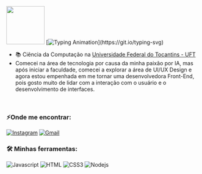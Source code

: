 <img src="https://media.giphy.com/media/v1.Y2lkPTc5MGI3NjExMDdiNTNkZWM3NTg2ZWE3Mjg1ZDVmZDU3Y2Q2NTBlYTY5ZWQwZGRmYyZlcD12MV9pbnRlcm5hbF9naWZzX2dpZklkJmN0PXM/lGhBlBMIN2XsEteTN3/giphy.gif" width="100"> [![Typing Animation](https://readme-typing-svg.herokuapp.com?color=DBB6EEFF&size=28&duration=7200&center=true&vCenter=true&width=1000&lines=Oi!+Sou+a+Shayla+Thammy+💻🤠;Seja+bem+vindo(a)!;Sou+estudante+de+Ciência+da+Computação;)](https://git.io/typing-svg)


- 📚 Ciência da Computação na [Universidade Federal do Tocantins - UFT](https://ww2.uft.edu.br//)
- Comecei na área de tecnologia por causa da minha paixão por IA, mas após iniciar a faculdade, comecei a explorar a área de UI/UX Design e agora estou empenhada em me tornar uma desenvolvedora Front-End, pois gosto muito de lidar com a interação com o usuário e o desenvolvimento de interfaces. 
<br>

<h3>⚡Onde me encontrar: </h3>
 
 [![Instagram](https://img.shields.io/badge/-shayla.thammy-%23E4405F?style=for-the-badge&logo=instagram&logoColor=white)](https://instagram.com/idk.sshay)
 [![Gmail](https://img.shields.io/badge/-shayla.thammy-white?style=for-the-badge&logo=Gmail&logoColor=red&link=mailto:shaylalee74@gmail.com)](mailto:shaylalee74@gmail.com) 

<h3> 🛠 Minhas ferramentas: </h3>

![Javascript](https://img.shields.io/badge/Javascript-F0DB4F?style=for-the-badge&labelColor=black&logo=javascript&logoColor=F0DB4F)
![HTML](https://img.shields.io/badge/HTML5-E34F26?style=for-the-badge&logo=html5&logoColor=white)
![CSS3](https://img.shields.io/badge/CSS3-1572B6?style=for-the-badge&logo=css3&logoColor=white)
![Nodejs](https://img.shields.io/badge/Nodejs-3C873A?style=for-the-badge&labelColor=black&logo=node.js&logoColor=3C873A)
